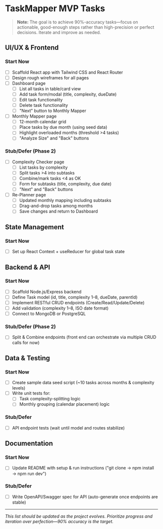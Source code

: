 # TaskMapper MVP Tasks

> **Note:** The goal is to achieve 90%-accuracy tasks—focus on actionable, good-enough steps rather than high-precision or perfect decisions. Iterate and improve as needed.

## UI/UX & Frontend

### Start Now
- [ ] Scaffold React app with Tailwind CSS and React Router
- [ ] Design rough wireframes for all pages
- [ ] Dashboard page
  - [ ] List all tasks in table/card view
  - [ ] Add task form/modal (title, complexity, dueDate)
  - [ ] Edit task functionality
  - [ ] Delete task functionality
  - [ ] "Next" button to Monthly Mapper
- [ ] Monthly Mapper page
  - [ ] 12-month calendar grid
  - [ ] Place tasks by due month (using seed data)
  - [ ] Highlight overloaded months (threshold >4 tasks)
  - [ ] "Analyze Size" and "Back" buttons

### Stub/Defer (Phase 2)
- [ ] Complexity Checker page
  - [ ] List tasks by complexity
  - [ ] Split tasks >4 into subtasks
  - [ ] Combine/mark tasks <4 as OK
  - [ ] Form for subtasks (title, complexity, due date)
  - [ ] "Next" and "Back" buttons
- [ ] Re-Planner page
  - [ ] Updated monthly mapping including subtasks
  - [ ] Drag-and-drop tasks among months
  - [ ] Save changes and return to Dashboard

## State Management

### Start Now
- [ ] Set up React Context + useReducer for global task state

## Backend & API

### Start Now
- [ ] Scaffold Node.js/Express backend
- [ ] Define Task model (id, title, complexity 1–8, dueDate, parentId)
- [ ] Implement RESTful CRUD endpoints (Create/Read/Update/Delete)
- [ ] Add validation (complexity 1–8, ISO date format)
- [ ] Connect to MongoDB or PostgreSQL

### Stub/Defer (Phase 2)
- [ ] Split & Combine endpoints (front end can orchestrate via multiple CRUD calls for now)

## Data & Testing

### Start Now
- [ ] Create sample data seed script (~10 tasks across months & complexity levels)
- [ ] Write unit tests for:
  - [ ] Task complexity-splitting logic
  - [ ] Monthly grouping (calendar placement) logic

### Stub/Defer
- [ ] API endpoint tests (wait until model and routes stabilize)

## Documentation

### Start Now
- [ ] Update README with setup & run instructions ("git clone → npm install → npm run dev")

### Stub/Defer
- [ ] Write OpenAPI/Swagger spec for API (auto-generate once endpoints are stable)

---

*This list should be updated as the project evolves. Prioritize progress and iteration over perfection—90% accuracy is the target.* 